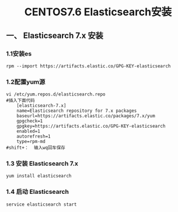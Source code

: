 # <center>CENTOS7.6 Elasticsearch安装</center>

## 一、 Elasticsearch 7.x 安装

###  1.1安装es
```shell
rpm --import https://artifacts.elastic.co/GPG-KEY-elasticsearch
```
### 1.2配置yum源
```shell
vi /etc/yum.repos.d/elasticsearch.repo
#插入下面代码
    [elasticsearch-7.x]
    name=Elasticsearch repository for 7.x packages
    baseurl=https://artifacts.elastic.co/packages/7.x/yum
    gpgcheck=1
    gpgkey=https://artifacts.elastic.co/GPG-KEY-elasticsearch
    enabled=1
    autorefresh=1
    type=rpm-md
#shift+：  输入wq回车保存 
```
### 1.3 安装 Elasticsearch 7.x
```shell
yum install elasticsearch
```

### 1.4 启动 Elasticsearch
```shell
service elasticsearch start
```
